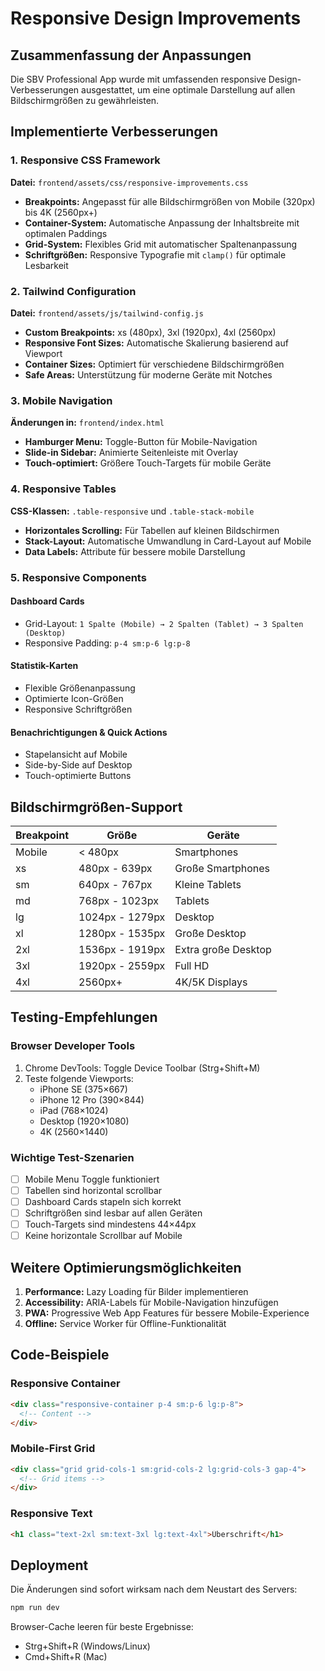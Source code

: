 # Responsive Design Improvements

## Zusammenfassung der Anpassungen

Die SBV Professional App wurde mit umfassenden responsive Design-Verbesserungen ausgestattet, um eine optimale Darstellung auf allen Bildschirmgrößen zu gewährleisten.

## Implementierte Verbesserungen

### 1. Responsive CSS Framework
**Datei:** `frontend/assets/css/responsive-improvements.css`

- **Breakpoints:** Angepasst für alle Bildschirmgrößen von Mobile (320px) bis 4K (2560px+)
- **Container-System:** Automatische Anpassung der Inhaltsbreite mit optimalen Paddings
- **Grid-System:** Flexibles Grid mit automatischer Spaltenanpassung
- **Schriftgrößen:** Responsive Typografie mit `clamp()` für optimale Lesbarkeit

### 2. Tailwind Configuration  
**Datei:** `frontend/assets/js/tailwind-config.js`

- **Custom Breakpoints:** xs (480px), 3xl (1920px), 4xl (2560px)
- **Responsive Font Sizes:** Automatische Skalierung basierend auf Viewport
- **Container Sizes:** Optimiert für verschiedene Bildschirmgrößen
- **Safe Areas:** Unterstützung für moderne Geräte mit Notches

### 3. Mobile Navigation
**Änderungen in:** `frontend/index.html`

- **Hamburger Menu:** Toggle-Button für Mobile-Navigation
- **Slide-in Sidebar:** Animierte Seitenleiste mit Overlay
- **Touch-optimiert:** Größere Touch-Targets für mobile Geräte

### 4. Responsive Tables
**CSS-Klassen:** `.table-responsive` und `.table-stack-mobile`

- **Horizontales Scrolling:** Für Tabellen auf kleinen Bildschirmen
- **Stack-Layout:** Automatische Umwandlung in Card-Layout auf Mobile
- **Data Labels:** Attribute für bessere mobile Darstellung

### 5. Responsive Components

#### Dashboard Cards
- Grid-Layout: `1 Spalte (Mobile) → 2 Spalten (Tablet) → 3 Spalten (Desktop)`
- Responsive Padding: `p-4 sm:p-6 lg:p-8`

#### Statistik-Karten
- Flexible Größenanpassung
- Optimierte Icon-Größen
- Responsive Schriftgrößen

#### Benachrichtigungen & Quick Actions
- Stapelansicht auf Mobile
- Side-by-Side auf Desktop
- Touch-optimierte Buttons

## Bildschirmgrößen-Support

| Breakpoint | Größe | Geräte |
|------------|-------|---------|
| Mobile | < 480px | Smartphones |
| xs | 480px - 639px | Große Smartphones |
| sm | 640px - 767px | Kleine Tablets |
| md | 768px - 1023px | Tablets |
| lg | 1024px - 1279px | Desktop |
| xl | 1280px - 1535px | Große Desktop |
| 2xl | 1536px - 1919px | Extra große Desktop |
| 3xl | 1920px - 2559px | Full HD |
| 4xl | 2560px+ | 4K/5K Displays |

## Testing-Empfehlungen

### Browser Developer Tools
1. Chrome DevTools: Toggle Device Toolbar (Strg+Shift+M)
2. Teste folgende Viewports:
   - iPhone SE (375×667)
   - iPhone 12 Pro (390×844)
   - iPad (768×1024)
   - Desktop (1920×1080)
   - 4K (2560×1440)

### Wichtige Test-Szenarien
- [ ] Mobile Menu Toggle funktioniert
- [ ] Tabellen sind horizontal scrollbar
- [ ] Dashboard Cards stapeln sich korrekt
- [ ] Schriftgrößen sind lesbar auf allen Geräten
- [ ] Touch-Targets sind mindestens 44×44px
- [ ] Keine horizontale Scrollbar auf Mobile

## Weitere Optimierungsmöglichkeiten

1. **Performance:** Lazy Loading für Bilder implementieren
2. **Accessibility:** ARIA-Labels für Mobile-Navigation hinzufügen
3. **PWA:** Progressive Web App Features für bessere Mobile-Experience
4. **Offline:** Service Worker für Offline-Funktionalität

## Code-Beispiele

### Responsive Container
```html
<div class="responsive-container p-4 sm:p-6 lg:p-8">
  <!-- Content -->
</div>
```

### Mobile-First Grid
```html
<div class="grid grid-cols-1 sm:grid-cols-2 lg:grid-cols-3 gap-4">
  <!-- Grid items -->
</div>
```

### Responsive Text
```html
<h1 class="text-2xl sm:text-3xl lg:text-4xl">Überschrift</h1>
```

## Deployment

Die Änderungen sind sofort wirksam nach dem Neustart des Servers:
```bash
npm run dev
```

Browser-Cache leeren für beste Ergebnisse:
- Strg+Shift+R (Windows/Linux)
- Cmd+Shift+R (Mac)